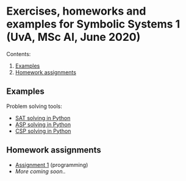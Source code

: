 # Exercises, homeworks and examples for Symbolic Systems 1 (UvA, MSc AI, June 2020)

Contents:
1. [Examples](#examples)
1. [Homework assignments](#homework-assignments)

## Examples

Problem solving tools:
- [SAT solving in Python](examples/sat.ipynb)
- [ASP solving in Python](examples/asp.ipynb)
- [CSP solving in Python](examples/csp.ipynb)

## Homework assignments

- [Assignment 1](hw1/assignment.md) (programming)
- *More coming soon..*
